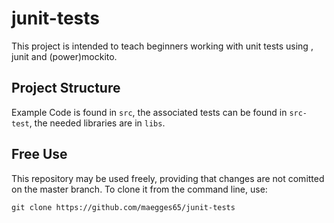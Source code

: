 # junit-tests
This project is intended to teach beginners working with unit tests using , junit and (power)mockito.

## Project Structure
Example Code is found in `src`, the associated tests can be found in `src-test`,
the needed libraries are in `libs`.

## Free Use
This repository may be used freely, providing that changes are not comitted on the master branch.
To clone it from the command line, use:

    git clone https://github.com/maegges65/junit-tests
